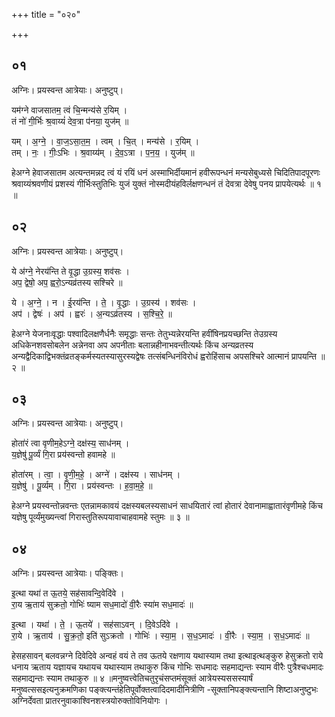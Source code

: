 +++
title = "०२०"

+++


## ०१
अग्निः। प्रयस्वन्त आत्रेयाः। अनुष्टुप्।

यम॑ग्ने वाजसातम॒ त्वं चि॒न्मन्य॑से र॒यिम् ।  
तं नो॑ गी॒र्भिः श्र॒वाय्यं॑ देव॒त्रा प॑नया॒ युज॑म् ॥

यम् । अ॒ग्ने॒ । वा॒ज॒ऽसा॒त॒म॒ । त्वम् । चि॒त् । मन्य॑से । र॒यिम् ।  
तम् । नः॒ । गीः॒ऽभिः । श्र॒वाय्य॑म् । दे॒व॒ऽत्रा । प॒न॒य॒ । युज॑म् ॥

हेअग्ने हेवाजसातम अत्यन्तमन्नद त्वं यं रयिं धनं अस्माभिर्दीयमानं हवीरूपन्धनं मन्यसेबुध्यसे चिदितिपादपूरणः श्रवाय्यंश्रवणीयं प्रशस्यं गीर्भिःस्तुतिभिः युजं युक्तं नोस्मदीयंहविर्लक्षणन्धनं तं देवत्रा देवेषु पनय प्रापयेत्यर्थः ॥ १ ॥

## ०२
अग्निः। प्रयस्वन्त आत्रेयाः। अनुष्टुप्।

ये अ॑ग्ने॒ नेरय॑न्ति ते वृ॒द्धा उ॒ग्रस्य॒ शव॑सः ।  
अप॒ द्वेषो॒ अप॒ ह्वरो॒ऽन्यव्र॑तस्य सश्चिरे ॥

ये । अ॒ग्ने॒ । न । ई॒रय॑न्ति । ते॒ । वृ॒द्धाः । उ॒ग्रस्य॑ । शव॑सः ।  
अप॑ । द्वेषः॑ । अप॑ । ह्वरः॑ । अ॒न्यऽव्र॑तस्य । स॒श्चि॒रे॒ ॥

हेअग्ने येजनाःवृद्धाः पश्वादिलक्षणैर्धनैः समृद्धाः सन्तः तेतुभ्यन्नेरयन्ति हवींषिनप्रयच्छन्ति तेउग्रस्य अधिकेनशवसोबलेन अन्नेनवा अप अपनीताः बलान्नहीनाभवन्तीत्यर्थः किंच अन्यव्रतस्य अन्यद्वैदिकाद्विभक्तंव्रतङ्कर्मस्यतस्यासुरस्यद्वेषः तत्संबन्धिनंविरोधं ह्वरोहिंसाच अपसश्चिरे आत्मानं प्रापयन्ति ॥ २ ॥

## ०३
अग्निः। प्रयस्वन्त आत्रेयाः। अनुष्टुप्।

होता॑रं त्वा वृणीम॒हेऽग्ने॒ दक्ष॑स्य॒ साध॑नम् ।  
य॒ज्ञेषु॑ पू॒र्व्यं गि॒रा प्रय॑स्वन्तो हवामहे ॥

होता॑रम् । त्वा॒ । वृ॒णी॒म॒हे॒ । अग्ने॑ । दक्ष॑स्य । साध॑नम् ।  
य॒ज्ञेषु॑ । पू॒र्व्यम् । गि॒रा । प्रय॑स्वन्तः । ह॒वा॒म॒हे॒ ॥

हेअग्ने प्रयस्वन्तोन्नवन्तः एतन्नामकावयं दक्षस्यबलस्यसाधनं साधयितारं त्वां होतारं देवानामाह्वातारंवृणीमहे किंच यज्ञेषु पूर्व्यंमुख्यन्त्वां गिरास्तुतिरूपयावाचाहवामहे स्तुमः ॥ ३ ॥

## ०४
अग्निः। प्रयस्वन्त आत्रेयाः। पङ्क्तिः।

इ॒त्था यथा॑ त ऊ॒तये॒ सह॑सावन्दि॒वेदि॑वे ।  
रा॒य ऋ॒ताय॑ सुक्रतो॒ गोभिः॑ ष्याम सध॒मादो॑ वी॒रैः स्या॑म सध॒मादः॑ ॥

इ॒त्था । यथा॑ । ते॒ । ऊ॒तये॑ । सह॑साऽवन् । दि॒वेऽदि॑वे ।  
रा॒ये । ऋ॒ताय॑ । सु॒क्र॒तो॒ इति॑ सुऽक्रतो । गोभिः॑ । स्या॒म॒ । स॒ध॒ऽमादः॑ । वी॒रैः । स्या॒म॒ । स॒ध॒ऽमादः॑ ॥

हेसहसावन् बलवन्नग्ने दिवेदिवे अन्वहं वयं ते तव ऊतये रक्षणाय यथास्याम तथा इत्थाइत्थङ्कुरु हेसुक्रतो राये धनाय ऋताय यज्ञायच यथायच यथास्याम तथाकुरु किंच गोभिः सधमादः सहमाद्यन्तः स्याम वीरैः पुत्रैश्चधमादः सहमाद्यन्तः स्याम तथाकुरु ॥ ४ ॥मनुष्वत्त्वेतिचतुरृचंसप्तमंसूक्तं आत्रेयस्यससस्यार्षं मनुष्वत्ससइत्यनुक्रमणिका पङ्क्त्यन्तंहेतिपूर्वोक्तत्वादिदमादीनित्रीणि -सूक्तानिपङ्क्त्यन्तानि शिष्टाअनुष्टुभः अग्निर्देवता प्रातरनुवाकाश्विनशस्त्रयोरुक्तोविनियोगः ।